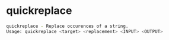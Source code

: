 # quickreplace

```bash
quickreplace - Replace occurences of a string.
Usage: quickreplace <target> <replacement> <INPUT> <OUTPUT>
```
